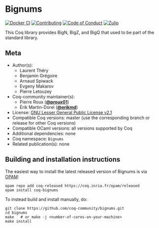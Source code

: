 <!---
This file was generated from `meta.yml`, please do not edit manually.
Follow the instructions on https://github.com/coq-community/templates to regenerate.
--->
# Bignums

[![Docker CI][docker-action-shield]][docker-action-link]
[![Contributing][contributing-shield]][contributing-link]
[![Code of Conduct][conduct-shield]][conduct-link]
[![Zulip][zulip-shield]][zulip-link]

[docker-action-shield]: https://github.com/coq-community/bignums/actions/workflows/docker-action.yml/badge.svg?branch=master
[docker-action-link]: https://github.com/coq-community/bignums/actions/workflows/docker-action.yml

[contributing-shield]: https://img.shields.io/badge/contributions-welcome-%23f7931e.svg
[contributing-link]: https://github.com/coq-community/manifesto/blob/master/CONTRIBUTING.md

[conduct-shield]: https://img.shields.io/badge/%E2%9D%A4-code%20of%20conduct-%23f15a24.svg
[conduct-link]: https://github.com/coq-community/manifesto/blob/master/CODE_OF_CONDUCT.md

[zulip-shield]: https://img.shields.io/badge/chat-on%20zulip-%23c1272d.svg
[zulip-link]: https://coq.zulipchat.com/#narrow/stream/237663-coq-community-devs.20.26.20users



This Coq library provides BigN, BigZ, and BigQ that used to
be part of the standard library.

## Meta

- Author(s):
  - Laurent Théry
  - Benjamin Grégoire
  - Arnaud Spiwack
  - Evgeny Makarov
  - Pierre Letouzey
- Coq-community maintainer(s):
  - Pierre Roux ([**@proux01**](https://github.com/proux01))
  - Érik Martin-Dorel ([**@erikmd**](https://github.com/erikmd))
- License: [GNU Lesser General Public License v2.1](LICENSE)
- Compatible Coq versions: master (use the corresponding branch or release for other Coq versions)
- Compatible OCaml versions: all versions supported by Coq
- Additional dependencies: none
- Coq namespace: `Bignums`
- Related publication(s): none

## Building and installation instructions

The easiest way to install the latest released version of Bignums
is via [OPAM](https://opam.ocaml.org/doc/Install.html):

```shell
opam repo add coq-released https://coq.inria.fr/opam/released
opam install coq-bignums
```

To instead build and install manually, do:

``` shell
git clone https://github.com/coq-community/bignums.git
cd bignums
make   # or make -j <number-of-cores-on-your-machine> 
make install
```



